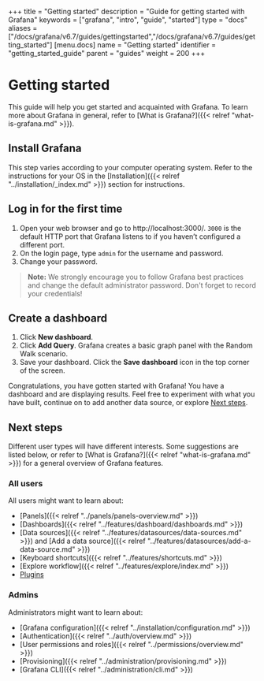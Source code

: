 +++
title = "Getting started"
description = "Guide for getting started with Grafana"
keywords = ["grafana", "intro", "guide", "started"]
type = "docs"
aliases = ["/docs/grafana/v6.7/guides/gettingstarted","/docs/grafana/v6.7/guides/getting_started"]
[menu.docs]
name = "Getting started"
identifier = "getting_started_guide"
parent = "guides"
weight = 200
+++

# Getting started

This guide will help you get started and acquainted with Grafana. To learn more about Grafana in general, refer to [What is Grafana?]({{< relref "what-is-grafana.md" >}}).

## Install Grafana

This step varies according to your computer operating system. Refer to the instructions for your OS in the [Installation]({{< relref "../installation/_index.md" >}}) section for instructions.

## Log in for the first time

1. Open your web browser and go to http://localhost:3000/. `3000` is the default HTTP port that Grafana listens to if you haven’t configured a different port.
1. On the login page, type `admin` for the username and password.
1. Change your password.

> **Note:** We strongly encourage you to follow Grafana best practices and change the default administrator password. Don't forget to record your credentials!

## Create a dashboard

1. Click **New dashboard**.
1. Click **Add Query**. Grafana creates a basic graph panel with the Random Walk scenario.
1. Save your dashboard. Click the **Save dashboard** icon in the top corner of the screen.

 Congratulations, you have gotten started with Grafana! You have a dashboard and are displaying results. Feel free to experiment with what you have built, continue on to add another data source, or explore [Next steps](#next-steps).

## Next steps

Different user types will have different interests. Some suggestions are listed below, or refer to [What is Grafana?]({{< relref "what-is-grafana.md" >}}) for a general overview of Grafana features.

### All users

All users might want to learn about:

* [Panels]({{< relref "../panels/panels-overview.md" >}})
* [Dashboards]({{< relref "../features/dashboard/dashboards.md" >}})
* [Data sources]({{< relref "../features/datasources/data-sources.md" >}}) and [Add a data source]({{< relref "../features/datasources/add-a-data-source.md" >}})
* [Keyboard shortcuts]({{< relref "../features/shortcuts.md" >}})
* [Explore workflow]({{< relref "../features/explore/index.md" >}})
* [Plugins](https://grafana.com/grafana/plugins?orderBy=weight&direction=asc)

### Admins

Administrators might want to learn about:

* [Grafana configuration]({{< relref "../installation/configuration.md" >}})
* [Authentication]({{< relref "../auth/overview.md" >}})
* [User permissions and roles]({{< relref "../permissions/overview.md" >}})
* [Provisioning]({{< relref "../administration/provisioning.md" >}})
* [Grafana CLI]({{< relref "../administration/cli.md" >}})
